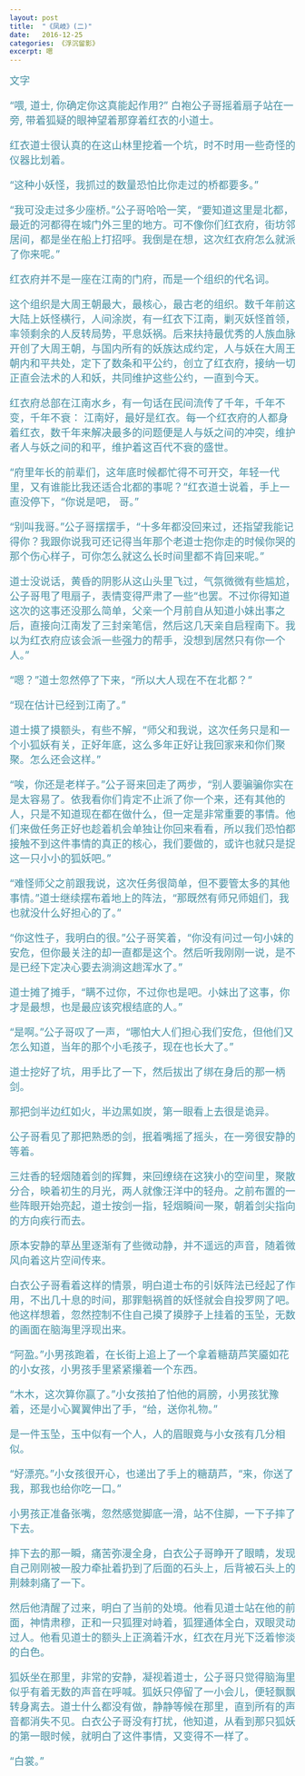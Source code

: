 ```yaml
---
layout: post
title:  "《凤岐》(二)"
date:   2016-12-25
categories: 《浮沉留影》
excerpt: 嗯
---
```


<audio src="http://link.hhtjim.com/163/419077218.mp3" autoplay="true" loop="true"></audio>

<font color="#4590a3" size = "4px">文字

“喂, 道士, 你确定你这真能起作用?” 白袍公子哥摇着扇子站在一旁, 带着狐疑的眼神望着那穿着红衣的小道士。

红衣道士很认真的在这山林里挖着一个坑，时不时用一些奇怪的仪器比划着。

“这种小妖怪，我抓过的数量恐怕比你走过的桥都要多。”

“我可没走过多少座桥。”公子哥哈哈一笑，“要知道这里是北都，最近的河都得在城门外三里的地方。可不像你们红衣府，街坊邻居间，都是坐在船上打招呼。我倒是在想，这次红衣府怎么就派了你来呢。”

红衣府并不是一座在江南的门府，而是一个组织的代名词。

这个组织是大周王朝最大，最核心，最古老的组织。数千年前这大陆上妖怪横行，人间涂炭，有一红衣下江南，剿灭妖怪首领，率领剩余的人反转局势，平息妖祸。后来扶持最优秀的人族血脉开创了大周王朝，与国内所有的妖族达成约定，人与妖在大周王朝内和平共处，定下了数条和平公约，创立了红衣府，接纳一切正直会法术的人和妖，共同维护这些公约，一直到今天。

红衣府总部在江南水乡，有一句话在民间流传了千年，千年不变，千年不衰： 江南好，最好是红衣。每一个红衣府的人都身着红衣，数千年来解决最多的问题便是人与妖之间的冲突，维护者人与妖之间的和平，维护着这百代不衰的盛世。

“府里年长的前辈们，这年底时候都忙得不可开交，年轻一代里，又有谁能比我还适合北都的事呢？”红衣道士说着，手上一直没停下，“你说是吧， 哥。”

“别叫我哥。”公子哥摆摆手，“十多年都没回来过，还指望我能记得你？我跟你说我可还记得当年那个老道士抱你走的时候你哭的那个伤心样子，可你怎么就这么长时间里都不肯回来呢。”

道士没说话，黄昏的阴影从这山头里飞过，气氛微微有些尴尬，公子哥甩了甩扇子，表情变得严肃了一些“也罢。不过你得知道这次的这事还没那么简单，父亲一个月前自从知道小妹出事之后，直接向江南发了三封亲笔信，然后这几天亲自启程南下。我以为红衣府应该会派一些强力的帮手，没想到居然只有你一个人。”

“嗯？”道士忽然停了下来，“所以大人现在不在北都？”

“现在估计已经到江南了。”

道士摸了摸额头，有些不解，“师父和我说，这次任务只是和一个小狐妖有关，正好年底，这么多年正好让我回家来和你们聚聚。怎么还会这样。”

“唉，你还是老样子。”公子哥来回走了两步，“别人要骗骗你实在是太容易了。依我看你们肯定不止派了你一个来，还有其他的人，只是不知道现在都在做什么，但一定是非常重要的事情。他们来做任务正好也趁着机会单独让你回来看看，所以我们恐怕都接触不到这件事情的真正的核心，我们要做的，或许也就只是捉这一只小小的狐妖吧。”

“难怪师父之前跟我说，这次任务很简单，但不要管太多的其他事情。”道士继续摆布着地上的阵法，“那既然有师兄师姐们，我也就没什么好担心的了。”

“你这性子，我明白的很。”公子哥笑着，“你没有问过一句小妹的安危，但你最关注的却一直都是这个。然后听我刚刚一说，是不是已经下定决心要去淌淌这趟浑水了。”

道士摊了摊手，“瞒不过你，不过你也是吧。小妹出了这事，你才是最想，也是最应该究根结底的人。”

“是啊。”公子哥叹了一声，“哪怕大人们担心我们安危，但他们又怎么知道，当年的那个小毛孩子，现在也长大了。”

道士挖好了坑，用手比了一下，然后拔出了绑在身后的那一柄剑。

那把剑半边红如火，半边黑如炭，第一眼看上去很是诡异。

公子哥看见了那把熟悉的剑，抿着嘴摇了摇头，在一旁很安静的等着。

三炷香的轻烟随着剑的挥舞，来回缭绕在这狭小的空间里，聚散分合，映着初生的月光，两人就像汪洋中的轻舟。之前布置的一些阵眼开始亮起，道士按剑一指，轻烟瞬间一聚，朝着剑尖指向的方向疾行而去。

原本安静的草丛里逐渐有了些微动静，并不遥远的声音，随着微风向着这片空间传来。

白衣公子哥看着这样的情景，明白道士布的引妖阵法已经起了作用，不出几十息的时间，那罪魁祸首的妖怪就会自投罗网了吧。他这样想着，忽然控制不住自己摸了摸脖子上挂着的玉坠，无数的画面在脑海里浮现出来。

“阿盈。”小男孩跑着，在长街上追上了一个拿着糖葫芦笑靥如花的小女孩，小男孩手里紧紧攥着一个东西。

“木木，这次算你赢了。”小女孩拍了怕他的肩膀，小男孩犹豫着，还是小心翼翼伸出了手，“给，送你礼物。”

是一件玉坠，玉中似有一个人，人的眉眼竟与小女孩有几分相似。

“好漂亮。”小女孩很开心，也递出了手上的糖葫芦，“来，你送了我，那我也给你吃一口。”

小男孩正准备张嘴，忽然感觉脚底一滑，站不住脚，一下子摔了下去。

摔下去的那一瞬，痛苦弥漫全身，白衣公子哥睁开了眼睛，发现自己刚刚被一股力牵扯着扔到了后面的石头上，后背被石头上的荆棘刺痛了一下。

然后他清醒了过来，明白了当前的处境。他看见道士站在他的前面，神情肃穆，正和一只狐狸对峙着，狐狸通体全白，双眼灵动过人。他看见道士的额头上正滴着汗水，红衣在月光下泛着惨淡的白色。

狐妖坐在那里，非常的安静，凝视着道士，公子哥只觉得脑海里似乎有着无数的声音在呼喊。狐妖只停留了一小会儿，便轻飘飘转身离去。道士什么都没有做，静静等候在那里，直到所有的声音都消失不见。白衣公子哥没有打扰，他知道，从看到那只狐妖的第一眼时候，就明白了这件事情，又变得不一样了。

“白裳。”

</font>
